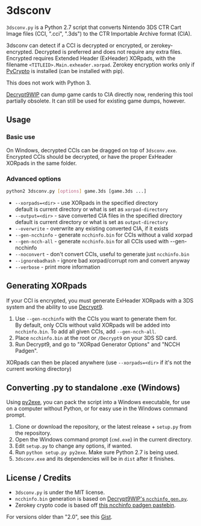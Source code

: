 # 3dsconv
`3dsconv.py` is a Python 2.7 script that converts Nintendo 3DS CTR Cart Image files (CCI, ".cci", ".3ds") to the CTR Importable Archive format (CIA).

3dsconv can detect if a CCI is decrypted or encrypted, or zerokey-encrypted. Decrypted is preferred and does not require any extra files. Encrypted requires Extended Header (ExHeader) XORpads, with the filename `<TITLEID>.Main.exheader.xorpad`. Zerokey encryption works only if [PyCrypto](https://www.dlitz.net/software/pycrypto/) is installed (can be installed with pip).

This does not work with Python 3.

[Decrypt9WIP](https://github.com/d0k3/Decrypt9WIP) can dump game cards to CIA directly now, rendering this tool partially obsolete. It can still be used for existing game dumps, however.

## Usage
### Basic use
On Windows, decrypted CCIs can be dragged on top of `3dsconv.exe`. Encrypted CCIs should be decrypted, or have the proper ExHeader XORpads in the same folder.

### Advanced options
```bash
python2 3dsconv.py [options] game.3ds [game.3ds ...]
```
* `--xorpads=<dir>` - use XORpads in the specified directory  
  default is current directory or what is set as `xorpad-directory`
* `--output=<dir>` - save converted CIA files in the specified directory  
  default is current directory or what is set as `output-directory`
* `--overwrite` - overwrite any existing converted CIA, if it exists
* `--gen-ncchinfo` - generate `ncchinfo.bin` for CCIs without a valid xorpad
* `--gen-ncch-all` - generate `ncchinfo.bin` for all CCIs
  used with --gen-ncchinfo
* `--noconvert` - don't convert CCIs, useful to generate just `ncchinfo.bin`
* `--ignorebadhash` - ignore bad xorpad/corrupt rom and convert anyway
* `--verbose` - print more information

## Generating XORpads
If your CCI is encrypted, you must generate ExHeader XORpads with a 3DS system and the ability to use [Decrypt9](https://github.com/d0k3/Decrypt9WIP).

1. Use `--gen-ncchinfo` with the CCIs you want to generate them for.  
   By default, only CCIs without valid XORpads will be added into `ncchinfo.bin`. To add all given CCIs, add `--gen-ncch-all`.
2. Place `ncchinfo.bin` at the root or `/Decrypt9` on your 3DS SD card.
3. Run Decrypt9, and go to "XORpad Generator Options" and "NCCH Padgen".

XORpads can then be placed anywhere (use `--xorpads=<dir>` if it's not the current working directory)

## Converting .py to standalone .exe (Windows)
Using [py2exe](http://www.py2exe.org/), you can pack the script into a Windows executable, for use on a computer without Python, or for easy use in the Windows command prompt.

1. Clone or download the repository, or the latest release + `setup.py` from the repository.
2. Open the Windows command prompt (`cmd.exe`) in the current directory.
3. Edit `setup.py` to change any options, if wanted.
4. Run `python setup.py py2exe`. Make sure Python 2.7 is being used.
5. `3dsconv.exe` and its dependencies will be in `dist` after it finishes.

## License / Credits
* `3dsconv.py` is under the MIT license.
* `ncchinfo.bin` generation is based on [Decrypt9WIP's `ncchinfo_gen.py`](https://github.com/d0k3/Decrypt9WIP/blob/master/scripts/ncchinfo_gen.py).
* Zerokey crypto code is based off [this ncchinfo padgen pastebin](http://pastebin.com/K3pVsnkq).

For versions older than "2.0", see this [Gist](https://gist.github.com/ihaveamac/dfc01fa09483c275f72ad69cd7e8080f).
